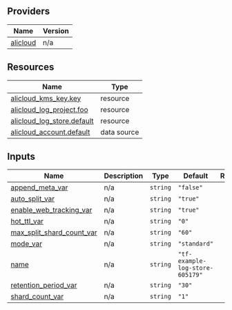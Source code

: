 <!-- BEGIN_TF_DOCS -->
## Providers

| Name | Version |
|------|---------|
| <a name="provider_alicloud"></a> [alicloud](#provider\_alicloud) | n/a |

## Resources

| Name | Type |
|------|------|
| [alicloud_kms_key.key](https://registry.terraform.io/providers/hashicorp/alicloud/latest/docs/resources/kms_key) | resource |
| [alicloud_log_project.foo](https://registry.terraform.io/providers/hashicorp/alicloud/latest/docs/resources/log_project) | resource |
| [alicloud_log_store.default](https://registry.terraform.io/providers/hashicorp/alicloud/latest/docs/resources/log_store) | resource |
| [alicloud_account.default](https://registry.terraform.io/providers/hashicorp/alicloud/latest/docs/data-sources/account) | data source |

## Inputs

| Name | Description | Type | Default | Required |
|------|-------------|------|---------|:--------:|
| <a name="input_append_meta_var"></a> [append\_meta\_var](#input\_append\_meta\_var) | n/a | `string` | `"false"` | no |
| <a name="input_auto_split_var"></a> [auto\_split\_var](#input\_auto\_split\_var) | n/a | `string` | `"true"` | no |
| <a name="input_enable_web_tracking_var"></a> [enable\_web\_tracking\_var](#input\_enable\_web\_tracking\_var) | n/a | `string` | `"true"` | no |
| <a name="input_hot_ttl_var"></a> [hot\_ttl\_var](#input\_hot\_ttl\_var) | n/a | `string` | `"0"` | no |
| <a name="input_max_split_shard_count_var"></a> [max\_split\_shard\_count\_var](#input\_max\_split\_shard\_count\_var) | n/a | `string` | `"60"` | no |
| <a name="input_mode_var"></a> [mode\_var](#input\_mode\_var) | n/a | `string` | `"standard"` | no |
| <a name="input_name"></a> [name](#input\_name) | n/a | `string` | `"tf-example-log-store-605179"` | no |
| <a name="input_retention_period_var"></a> [retention\_period\_var](#input\_retention\_period\_var) | n/a | `string` | `"30"` | no |
| <a name="input_shard_count_var"></a> [shard\_count\_var](#input\_shard\_count\_var) | n/a | `string` | `"1"` | no |
<!-- END_TF_DOCS -->    
